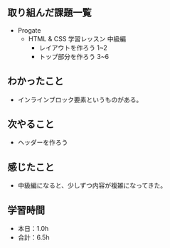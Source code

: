 ## 取り組んだ課題一覧
- Progate
  - HTML & CSS 学習レッスン 中級編
    - レイアウトを作ろう 1~2
    - トップ部分を作ろう 3~6
## わかったこと
- インラインブロック要素というものがある。
## 次やること
- ヘッダーを作ろう
## 感じたこと
- 中級編になると、少しずつ内容が複雑になってきた。
## 学習時間
- 本日：1.0h
- 合計：6.5h
